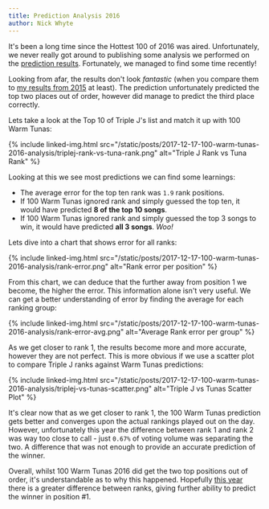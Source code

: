 ```yaml
---
title: Prediction Analysis 2016
author: Nick Whyte
---
```


It's been a long time since the Hottest 100 of 2016 was aired. Unfortunately, we never really got around to publishing some analysis we performed on the [prediction results](https://100warmtunas.com/2016/). Fortunately, we managed to find some time recently!

Looking from afar, the results don't look _fantastic_ (when you compare them to [my results from 2015](https://nickwhyte.com/post/2016/predicting-triple-j-hottest-100-2015/) at least). The prediction unfortunately predicted the top two places out of order, however did manage to predict the third place correctly.

Lets take a look at the Top 10 of Triple J's list and match it up with 100 Warm Tunas:

{% include linked-img.html src="/static/posts/2017-12-17-100-warm-tunas-2016-analysis/triplej-rank-vs-tuna-rank.png" alt="Triple J Rank vs Tuna Rank" %}

Looking at this we see most predictions we can find some learnings:

  - The average error for the top ten rank was `1.9` rank positions.
  - If 100 Warm Tunas ignored rank and simply guessed the top ten, it would have predicted **8 of the top 10 songs**.
  - If 100 Warm Tunas ignored rank and simply guessed the top 3 songs to win, it would have predicted **all 3 songs**. _Woo!_

Lets dive into a chart that shows error for all ranks:

{% include linked-img.html src="/static/posts/2017-12-17-100-warm-tunas-2016-analysis/rank-error.png" alt="Rank error per position" %}

From this chart, we can deduce that the further away from position 1 we become, the higher the error. This information alone isn't very useful. We can get a better understanding of error by finding the average for each ranking group:

{% include linked-img.html src="/static/posts/2017-12-17-100-warm-tunas-2016-analysis/rank-error-avg.png" alt="Average Rank error per group" %}

As we get closer to rank 1, the results become more and more accurate, however they are not perfect. This is more obvious if we use a scatter plot to compare Triple J ranks against Warm Tunas predictions:

 {% include linked-img.html src="/static/posts/2017-12-17-100-warm-tunas-2016-analysis/triplej-vs-tunas-scatter.png" alt="Triple J vs Tunas Scatter Plot" %}

It's clear now that as we get closer to rank 1, the 100 Warm Tunas prediction gets better and converges upon the actual rankings played out on the day. However, unfortunately this year the difference between rank 1 and rank 2 was way too close to call - just `0.67%` of voting volume was separating the two. A difference that was not enough to provide an accurate prediction of the winner.

Overall, whilst 100 Warm Tunas 2016 did get the two top positions out of order, it's understandable as to why this happened. Hopefully [this year](https://100warmtunas.com/2017/) there is a greater difference between ranks, giving further ability to predict the winner in position #1.
